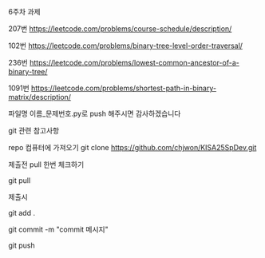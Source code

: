 6주차 과제

207번
https://leetcode.com/problems/course-schedule/description/

102번
https://leetcode.com/problems/binary-tree-level-order-traversal/

236번
https://leetcode.com/problems/lowest-common-ancestor-of-a-binary-tree/

1091번
https://leetcode.com/problems/shortest-path-in-binary-matrix/description/


파일명 이름_문제번호.py로 push 해주시면 감사하겠습니다

git 관련 참고사항


repo 컴퓨터에 가져오기
git clone https://github.com/chjwon/KISA25SpDev.git

제출전 pull 한번 체크하기

git pull

제출시

git add .

git commit -m "commit 메시지"

git push
